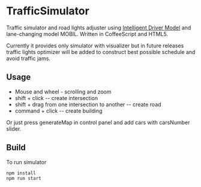 # TrafficSimulator

Traffic simulator and road lights adjuster using
[Intelligent Driver Model](https://en.wikipedia.org/wiki/Intelligent_driver_model)
and lane-changing model MOBIL. Written in CoffeeScript and HTML5.

Currently it provides only simulator with visualizer but in future releases
traffic lights optimizer will be added to construct best possible schedule and
avoid traffic jams.

## Usage

* Mouse and wheel - scrolling and zoom
* shift + click -- create intersection
* shift + drag from one intersection to another -- create road
* command + click -- create building

Or just press generateMap in control panel and add cars with carsNumber slider.

## Build
To run simulator

```sh
npm install
npm run start
```
